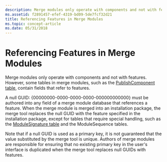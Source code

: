 ```yaml
---
description: Merge modules only operate with components and not with features. However, some tables in merge modules, such as the PublishComponent table, contain fields that refer to features.
ms.assetid: f2891457-efef-4319-bd09-5de7fcf32d21
title: Referencing Features in Merge Modules
ms.topic: concept-article
ms.date: 05/31/2018
---
```


# Referencing Features in Merge Modules

Merge modules only operate with components and not with features. However, some tables in merge modules, such as the [PublishComponent table](publishcomponent-table.md), contain fields that refer to features.

A null GUID: {00000000-0000-0000-0000-000000000000} must be authored into any field of a merge module database that references a feature. When the merge module is merged into an installation package, the merge tool replaces the null GUID with the feature specified in the installation package, except for tables that require special handling, such as the [ModuleSignature table](modulesignature-table.md) and the ModuleSequence tables.

Note that if a null GUID is used as a primary key, it is not guaranteed that the value substituted by the merge tool is unique. Authors of merge modules are responsible for ensuring that no existing primary key in the user's interface is duplicated when the merge tool replaces null GUIDs with features.

 

 



